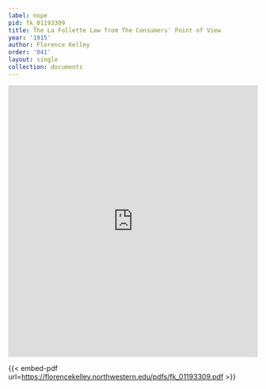 ```yaml
---
label: nope
pid: fk_01193309
title: The La Follette Law from The Consumers' Point of View
year: '1915'
author: Florence Kelley
order: '041'
layout: single
collection: documents
---
```

<iframe src="https://northwestern.app.box.com/embed/s/7ukzzv01dsebtcjmkb32rrqcd1c1kju3?sortColumn=date&view=list" width="100%" height="550" frameborder="0" allowfullscreen webkitallowfullscreen msallowfullscreen></iframe>


{{< embed-pdf url=https://florencekelley.northwestern.edu/pdfs/fk_01193309.pdf >}}